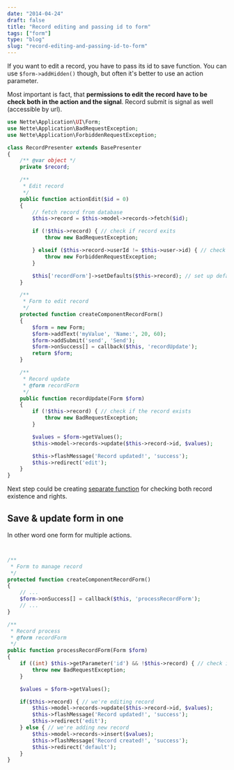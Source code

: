 ```yaml
---
date: "2014-04-24"
draft: false
title: "Record editing and passing id to form"
tags: ["form"]
type: "blog"
slug: "record-editing-and-passing-id-to-form"
---
```


If you want to edit a record, you have to pass its id to save function. You can use `$form->addHidden()` though, but often it's better to use an action parameter.

Most important is fact, that **permissions to edit the record have to be check both in the action and the signal**. Record submit is signal as well (accessible by url).


```php
use Nette\Application\UI\Form;
use Nette\Application\BadRequestException;
use Nette\Application\ForbiddenRequestException;

class RecordPresenter extends BasePresenter
{
	/** @var object */
	private $record;

	/**
	 * Edit record
	 */
	public function actionEdit($id = 0)
	{
		// fetch record from database
		$this->record = $this->model->records->fetch($id);

		if (!$this->record) { // check if record exits
			throw new BadRequestException;

		} elseif ($this->record->userId != $this->user->id) { // check permissions to edit
			throw new ForbiddenRequestException;
		}

		$this['recordForm']->setDefaults($this->record); // set up default values
	}

	/**
	 * Form to edit record
	 */
	protected function createComponentRecordForm()
	{
		$form = new Form;
		$form->addText('myValue', 'Name:', 20, 60);
		$form->addSubmit('send', 'Send');
		$form->onSuccess[] = callback($this, 'recordUpdate');
		return $form;
	}

	/**
	 * Record update
	 * @form recordForm
	 */
	public function recordUpdate(Form $form)
	{
		if (!$this->record) { // check if the record exists
			throw new BadRequestException;
		}

		$values = $form->getValues();
		$this->model->records->update($this->record->id, $values);

		$this->flashMessage('Record updated!', 'success');
		$this->redirect('edit');
	}
}
```


Next step could be creating [separate function](  cs:vychozi-data-pro-editacni-formular) for checking both record existence and rights.


## Save & update form in one

In other word one form for multiple actions.

```php


/**
 * Form to manage record
 */
protected function createComponentRecordForm()
{
	// ...
	$form->onSuccess[] = callback($this, 'processRecordForm');
	// ...
}

/**
 * Record process
 * @form recordForm
 */
public function processRecordForm(Form $form)
{
	if ((int) $this->getParameter('id') && !$this->record) { // check if the record exists only while being edited
		throw new BadRequestException;
	}

	$values = $form->getValues();

	if($this->record) { // we're editing record
		$this->model->records->update($this->record->id, $values);
		$this->flashMessage('Record updated!', 'success');
		$this->redirect('edit');
	} else { // we're adding new record
		$this->model->records->insert($values);
		$this->flashMessage('Record created!', 'success');
		$this->redirect('default');
	}
}
```
